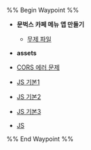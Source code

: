 %% Begin Waypoint %%
- **문벅스 카페 메뉴 앱 만들기**
	- [무제 파일](./%EB%AC%B8%EB%B2%85%EC%8A%A4%20%EC%B9%B4%ED%8E%98%20%EB%A9%94%EB%89%B4%20%EC%95%B1%20%EB%A7%8C%EB%93%A4%EA%B8%B0/%EB%AC%B4%EC%A0%9C%20%ED%8C%8C%EC%9D%BC.md)
- **assets**

- [CORS 에러 문제](./CORS%20%EC%97%90%EB%9F%AC%20%EB%AC%B8%EC%A0%9C.md)
- [JS 기본1](./JS%20%EA%B8%B0%EB%B3%B81.md)
- [JS 기본2](./JS%20%EA%B8%B0%EB%B3%B82.md)
- [JS 기본3](./JS%20%EA%B8%B0%EB%B3%B83.md)
- [JS](./JS.md)

%% End Waypoint %%